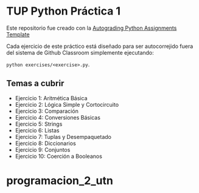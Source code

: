 # TUP Python Práctica 1

Este repositorio fue creado con la [Autograding Python Assignments
Template](https://github.com/ELC/python-assignment-template)

Cada ejercicio de este práctico está diseñado para ser autocorrejido fuera del
sistema de Github Classroom simplemente ejecutando:

`python exercises/<exercise>.py`.

## Temas a cubrir

- Ejercicio 1: Aritmética Básica
- Ejercicio 2: Lógica Simple y Cortocircuito
- Ejercicio 3: Comparación
- Ejercicio 4: Conversiones Básicas
- Ejercicio 5: Strings
- Ejercicio 6: Listas
- Ejercicio 7: Tuplas y Desempaquetado
- Ejercicio 8: Diccionarios
- Ejercicio 9: Conjuntos
- Ejercicio 10: Coerción a Booleanos
# programacion_2_utn
